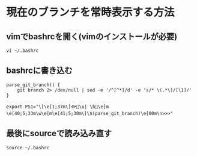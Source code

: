 # 現在のブランチを常時表示する方法

## vimでbashrcを開く(vimのインストールが必要)
```
vi ~/.bashrc
```

## bashrcに書き込む
```
parse_git_branch() {
    git branch 2> /dev/null | sed -e '/^[^*]/d' -e 's/* \(.*\)/[\1]/'
}

export PS1="\[\e[1;37m\]🐟🔰\u| \h🤮\e[m \e[40;5;33m\w\e[m\e[41;5;30m\]\$(parse_git_branch)\e[00m\n>>>"

```

## 最後にsourceで読み込み直す
```
source ~/.bashrc
```
